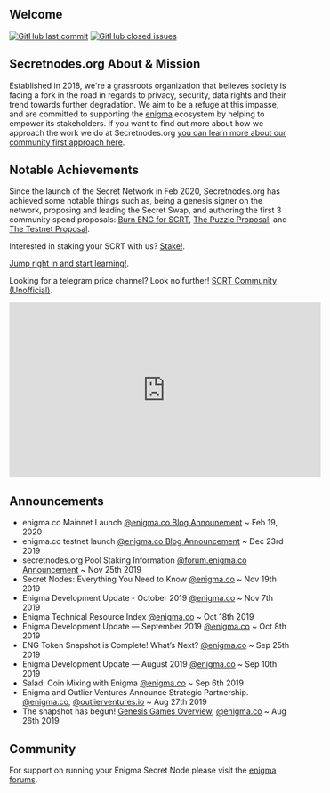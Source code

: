 ## Welcome

[![GitHub last commit](https://img.shields.io/github/last-commit/secretnodes/learn)](https://github.com/secretnodes/learn/commits/master)
[![GitHub closed issues](https://img.shields.io/github/issues-closed/secretnodes/learn)](https://github.com/secretnodes/learn/issues)

## Secretnodes.org About & Mission

Established in 2018, we're a grassroots organization that believes society is facing a fork in the road in regards to privacy, security, data rights and their trend towards further degradation. We aim to be a refuge at this impasse, and are committed to supporting the [enigma](https://enigma.co) ecosystem by helping to empower its stakeholders. If you want to find out more about how we approach the work we do at Secretnodes.org [you can learn more about our community first approach here](misc/community-first-approach.md).

## Notable Achievements
Since the launch of the Secret Network in Feb 2020, Secretnodes.org has achieved some notable things such as, being a genesis signer on the network, proposing and leading the Secret Swap, and authoring the first 3 community spend proposals: [Burn ENG for SCRT](https://puzzle.report/secret/chains/secret-1/governance/proposals/6), [The Puzzle Proposal](https://puzzle.report/secret/chains/secret-1/governance/proposals/8), and [The Testnet Proposal](https://puzzle.report/secret/chains/secret-1/governance/proposals/9).

Interested in staking your SCRT with us? [Stake!](https://secretnodes.org/#/stake).

[Jump right in and start learning!](https://secretnodes.org/#/enigma-quickstart).

Looking for a telegram price channel? Look no further! [SCRT Community (Unofficial)](https://t.me/SCRTCommunity).

<iframe width="560" height="315" src="https://www.youtube.com/embed/z1NydoKd_Q0" frameborder="0" allow="accelerometer; autoplay; encrypted-media; gyroscope; picture-in-picture" allowfullscreen></iframe>

## Announcements

- enigma.co Mainnet Launch [@enigma.co Blog Announement](https://blog.enigma.co/the-enigma-mainnet-has-launched-3bd0d40fe80d) ~ Feb 19, 2020
- enigma.co testnet launch [@enigma.co Blog Announcement](https://blog.enigma.co/announcing-the-launch-of-enigmas-first-networked-testnet-359fd816cb69) ~ Dec 23rd 2019
- secretnodes.org Pool Staking Information [@forum.enigma.co Announcement](https://forum.enigma.co/t/secretnodes-org-pool-staking-information/1167) ~ Nov 25th 2019
- Secret Nodes: Everything You Need to Know [@enigma.co](https://blog.enigma.co/secret-nodes-everything-you-need-to-know-2c75c72046e2) ~ Nov 19th 2019
- Enigma Development Update - October 2019 [@enigma.co](https://blog.enigma.co/enigma-development-update-october-2019-663352690309) ~ Nov 7th 2019
- Enigma Technical Resource Index [@enigma.co](https://blog.enigma.co/enigma-technical-resource-index-bd9110714ea6) ~ Oct 18th 2019
- Enigma Development Update — September 2019 [@enigma.co](https://blog.enigma.co/enigma-development-update-september-2019-fe0637ad0376) ~ Oct 8th 2019
- ENG Token Snapshot is Complete! What’s Next? [@enigma.co](https://blog.enigma.co/eng-token-snapshot-is-complete-whats-next-da859a20699f) ~ Sep 25th 2019
- Enigma Development Update — August 2019 [@enigma.co](https://blog.enigma.co/enigma-development-update-august-2019-298ccadfcd1e) ~ Sep 10th 2019
- Salad: Coin Mixing with Enigma [@enigma.co](https://blog.enigma.co/salad-coin-mixing-with-enigma-1c565adee79c) ~ Sep 6th 2019
- Enigma and Outlier Ventures Announce Strategic Partnership. [@enigma.co](http://bit.ly/2zqcR6G), [@outlierventures.io](https://outlierventures.io/outlier-ventures-announces-strategic-partnership-with-enigma-protocol/) ~ Aug 27th 2019
- The snapshot has begun! [Genesis Games Overview](/genesisgames-overview?id=when-is-the-eng-snapshot-window), [@enigma.co](https://blog.enigma.co/eng-mainnet-token-snapshot-dates-and-next-steps-d3b9626b30d5) ~ Aug 26th 2019

## Community

For support on running your Enigma Secret Node please visit the [enigma forums](https://forum.enigma.co/c/enigma-nodes/8).

